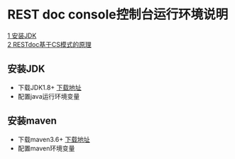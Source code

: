 # REST doc console控制台运行环境说明
[1 安装JDK](#安装JDK) <br/>
[2 RESTdoc基于CS模式的原理](#RESTdoc基于CS模式的原理)<br/>

## 安装JDK
- 下载JDK1.8+ [下载地址](https://www.oracle.com/java/technologies/javase-downloads.html)
- 配置java运行环境变量

## 安装maven
- 下载maven3.6+ [下载地址](https://mirror.bit.edu.cn/apache/maven/maven-3/3.6.3/binaries/apache-maven-3.6.3-bin.zip)
-  配置maven环境变量




